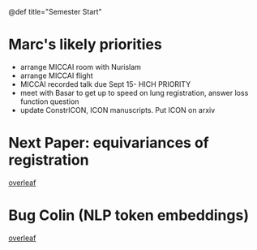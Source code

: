 @def title="Semester Start"

# Marc's likely priorities

- arrange MICCAI room with Nurislam
- arrange MICCAI flight
- MICCAI recorded talk due Sept 15- HICH PRIORITY
- meet with Basar to get up to speed on lung registration, answer loss function question
- update ConstrICON, ICON manuscripts. Put ICON on arxiv

# Next Paper: equivariances of registration

[overleaf](https://www.overleaf.com/project/642857df8db4d3b5c918f588)


# Bug Colin (NLP token embeddings)

[overleaf](https://www.overleaf.com/project/64f5eacc3d1c771a0199c0f4)

 



